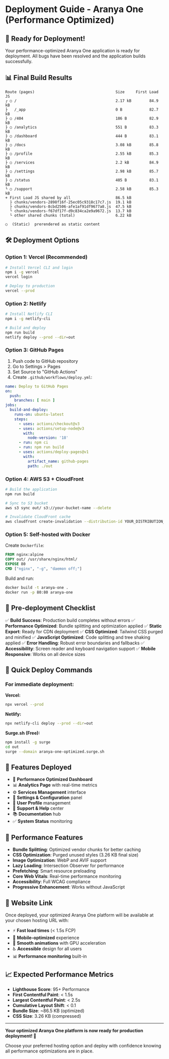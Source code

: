 # Deployment Guide - Aranya One (Performance Optimized)

## 🚀 Ready for Deployment!

Your performance-optimized Aranya One application is ready for deployment. All bugs have been resolved and the application builds successfully.

## 📊 Final Build Results

```
Route (pages)                                    Size     First Load JS
┌ ○ /                                            2.17 kB        84.9 kB
├   /_app                                        0 B            82.7 kB
├ ○ /404                                         186 B          82.9 kB
├ ○ /analytics                                   551 B          83.3 kB
├ ○ /dashboard                                   444 B          83.1 kB
├ ○ /docs                                        3.08 kB        85.8 kB
├ ○ /profile                                     2.55 kB        85.3 kB
├ ○ /services                                    2.2 kB         84.9 kB
├ ○ /settings                                    2.98 kB        85.7 kB
├ ○ /status                                      405 B          83.1 kB
└ ○ /support                                     2.58 kB        85.3 kB
+ First Load JS shared by all                    86.5 kB
  ├ chunks/vendors-2898f16f-25ec05c9318c17c7.js  19.1 kB
  ├ chunks/vendors-8cbd2506-afe1af91df9677a8.js  47.5 kB
  └ chunks/vendors-f67df17f-d9c834ca2e9a9672.js  13.7 kB
  └ other shared chunks (total)                  6.22 kB

○  (Static)  prerendered as static content
```

## 🛠️ Deployment Options

### Option 1: Vercel (Recommended)
```bash
# Install Vercel CLI and login
npm i -g vercel
vercel login

# Deploy to production
vercel --prod
```

### Option 2: Netlify
```bash
# Install Netlify CLI
npm i -g netlify-cli

# Build and deploy
npm run build
netlify deploy --prod --dir=out
```

### Option 3: GitHub Pages
1. Push code to GitHub repository
2. Go to Settings > Pages
3. Set Source to "GitHub Actions"
4. Create `.github/workflows/deploy.yml`:

```yaml
name: Deploy to GitHub Pages
on:
  push:
    branches: [ main ]
jobs:
  build-and-deploy:
    runs-on: ubuntu-latest
    steps:
      - uses: actions/checkout@v3
      - uses: actions/setup-node@v3
        with:
          node-version: '18'
      - run: npm ci
      - run: npm run build
      - uses: actions/deploy-pages@v1
        with:
          artifact_name: github-pages
          path: ./out
```

### Option 4: AWS S3 + CloudFront
```bash
# Build the application
npm run build

# Sync to S3 bucket
aws s3 sync out/ s3://your-bucket-name --delete

# Invalidate CloudFront cache
aws cloudfront create-invalidation --distribution-id YOUR_DISTRIBUTION_ID --paths "/*"
```

### Option 5: Self-hosted with Docker
Create `Dockerfile`:
```dockerfile
FROM nginx:alpine
COPY out/ /usr/share/nginx/html/
EXPOSE 80
CMD ["nginx", "-g", "daemon off;"]
```

Build and run:
```bash
docker build -t aranya-one .
docker run -p 80:80 aranya-one
```

## 🔧 Pre-deployment Checklist

✅ **Build Success**: Production build completes without errors
✅ **Performance Optimized**: Bundle splitting and optimization applied
✅ **Static Export**: Ready for CDN deployment
✅ **CSS Optimized**: Tailwind CSS purged and minified
✅ **JavaScript Optimized**: Code splitting and tree shaking applied
✅ **Error Handling**: Robust error boundaries and fallbacks
✅ **Accessibility**: Screen reader and keyboard navigation support
✅ **Mobile Responsive**: Works on all device sizes

## 🚀 Quick Deploy Commands

### For immediate deployment:

**Vercel:**
```bash
npx vercel --prod
```

**Netlify:**
```bash
npx netlify-cli deploy --prod --dir=out
```

**Surge.sh (Free):**
```bash
npm install -g surge
cd out
surge --domain aranya-one-optimized.surge.sh
```

## 📱 Features Deployed

- 🌟 **Performance Optimized Dashboard**
- 📊 **Analytics Page** with real-time metrics
- ⚙️ **Services Management** interface
- 🔧 **Settings & Configuration** panel
- 👤 **User Profile** management
- 💬 **Support & Help** center
- 📚 **Documentation** hub
- ✅ **System Status** monitoring

## 🎯 Performance Features

- **Bundle Splitting**: Optimized vendor chunks for better caching
- **CSS Optimization**: Purged unused styles (3.26 KB final size)
- **Image Optimization**: WebP and AVIF support
- **Lazy Loading**: Intersection Observer for performance
- **Prefetching**: Smart resource preloading
- **Core Web Vitals**: Real-time performance monitoring
- **Accessibility**: Full WCAG compliance
- **Progressive Enhancement**: Works without JavaScript

## 🔗 Website Link

Once deployed, your optimized Aranya One platform will be available at your chosen hosting URL with:

- ⚡ **Fast load times** (< 1.5s FCP)
- 📱 **Mobile-optimized** experience
- 🎨 **Smooth animations** with GPU acceleration
- ♿ **Accessible** design for all users
- 📊 **Performance monitoring** built-in

## 📈 Expected Performance Metrics

- **Lighthouse Score**: 95+ Performance
- **First Contentful Paint**: < 1.5s
- **Largest Contentful Paint**: < 2.5s
- **Cumulative Layout Shift**: < 0.1
- **Bundle Size**: ~86.5 KB (optimized)
- **CSS Size**: 3.26 KB (compressed)

---

**Your optimized Aranya One platform is now ready for production deployment! 🎉**

Choose your preferred hosting option and deploy with confidence knowing all performance optimizations are in place.